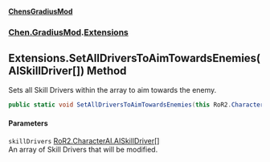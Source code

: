 #### [ChensGradiusMod](index 'index')
### [Chen.GradiusMod](neHTXX+yFsk1RpXqjkv9zg 'Chen.GradiusMod').[Extensions](MwRmIyAAEXRsALWGh0ZEdw 'Chen.GradiusMod.Extensions')
## Extensions.SetAllDriversToAimTowardsEnemies(AISkillDriver[]) Method
Sets all Skill Drivers within the array to aim towards the enemy.  
```csharp
public static void SetAllDriversToAimTowardsEnemies(this RoR2.CharacterAI.AISkillDriver[] skillDrivers);
```
#### Parameters
<a name='Chen_GradiusMod_Extensions_SetAllDriversToAimTowardsEnemies(RoR2_CharacterAI_AISkillDriver__)_skillDrivers'></a>
`skillDrivers` [RoR2.CharacterAI.AISkillDriver](https://docs.microsoft.com/en-us/dotnet/api/RoR2.CharacterAI.AISkillDriver 'RoR2.CharacterAI.AISkillDriver')[[]](https://docs.microsoft.com/en-us/dotnet/api/System.Array 'System.Array')  
An array of Skill Drivers that will be modified.
  
